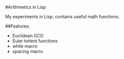 #Arithmetics in Lisp

My experiments in Lisp, contains useful math functions.

##Features:

- Euclidean GCD
- Euler totient functions
- while macro
- spacing macro